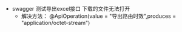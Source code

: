 - swagger 测试导出excel接口 下载的文件无法打开 
  - 解决方法： @ApiOperation(value = "导出路由时效",produces = "application/octet-stream")